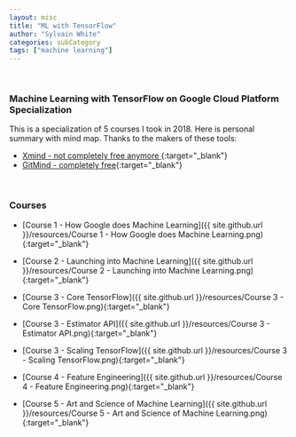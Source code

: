 ```yaml
---
layout: misc
title: "ML with TensorFlow"
author: "Sylvain White"
categories: subCategory
tags: ["machine learning"]
---
```

<br/>

### Machine Learning with TensorFlow on Google Cloud Platform Specialization

This is a specialization of 5 courses I took in 2018. Here is personal summary with mind map. 
Thanks to the makers of these tools:
* [Xmind - not completely free anymore ](https://www.xmind.net/){:target="_blank"}
* [GitMind - completely free](https://gitmind.com/){:target="_blank"}

<br/>

### Courses

* [Course 1 - How Google does Machine Learning]({{ site.github.url }}/resources/Course 1 - How Google does Machine Learning.png){:target="_blank"}

* [Course 2 - Launching into Machine Learning]({{ site.github.url }}/resources/Course 2 - Launching into Machine Learning.png){:target="_blank"}

* [Course 3 - Core TensorFlow]({{ site.github.url }}/resources/Course 3 - Core TensorFlow.png){:target="_blank"}

* [Course 3 - Estimator API]({{ site.github.url }}/resources/Course 3 - Estimator API.png){:target="_blank"}

* [Course 3 - Scaling TensorFlow]({{ site.github.url }}/resources/Course 3 - Scaling TensorFlow.png){:target="_blank"}

* [Course 4 - Feature Engineering]({{ site.github.url }}/resources/Course 4 - Feature Engineering.png){:target="_blank"}

* [Course 5 - Art and Science of Machine Learning]({{ site.github.url }}/resources/Course 5 - Art and Science of Machine Learning.png){:target="_blank"}